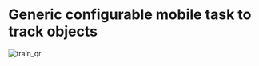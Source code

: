 # Generic configurable mobile task to track objects

![train_qr](https://github.com/cmi-dair/train/assets/33600480/753c61c3-7074-411d-832e-f9af99112a50)
